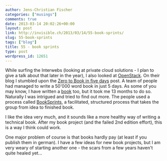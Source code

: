 ```yaml
---
author: Jens-Christian Fischer
categories: ["musings"]
comments: true
date: 2013-03-14 20:02:26+00:00
layout: post
link: http://invisible.ch/2013/03/14/55-book-sprints/
slug: 55-book-sprints
tags: ["blog"]
title: 55 - book sprints
type: post
wordpress_id: 12651
---
```


While surfing the Interwebs (looking at private cloud solutions - I plan to give a talk about that later in the year), I also looked at [OpenStack](http://openstack,org). On their blog I stumbled upon the [Zero to Book in five days](http://www.openstack.org/blog/2013/03/we-did-it-zero-to-book-in-five-days/) post. A team of people had managed to write a 50'000 word book in just 5 days. As some of you may know, I have written a [book](http://www.amazon.de/Professionelle-Webentwicklung-mit-Ruby-Rails/dp/3826690257/ref=sr_1_6?ie=UTF8&qid=1363286435&sr=8-6) too, but it took me 13 months to do so. Naturally I was intrigued and tried to find out more. The people used a process called [BookSprints](http://booksprints.net), a facilitated, structured process that takes the group from idea to finished book.

I like the idea very much, and it sounds like a more healthy way of writing a technical book. After my book project (and the failed 2nd edition effort), this is a way I think could work.

One major problem of course is that books hardly pay (at least if you publish them in german). I have a few ideas for new book projects, but I am very weary of starting another one - the scars from a few years haven't quite healed yet...
